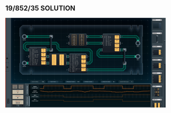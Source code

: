 19/852/35 SOLUTION
------------------

![screenshot0](https://github.com/shiawasenahikari/Shenzhen-IO-Solutions/blob/master/029-color-coordinating-shoes/screenshot0.png)
